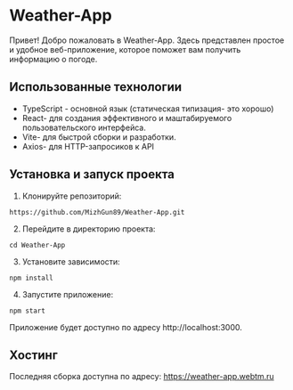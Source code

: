 # Weather-App

Привет! Добро пожаловать в Weather-App. Здесь представлен простое и удобное веб-приложение, которое поможет вам получить информацию о погоде.

## Использованные технологии

* TypeScript - основной язык (статическая типизация- это хорошо)
* React- для создания эффективного и маштабируемого пользовательского интерфейса.
* Vite- для быстрой сборки и разработки.
* Axios- для HTTP-запросиков к API


## Установка и запуск проекта

1. Клонируйте репозиторий:
```
https://github.com/MizhGun89/Weather-App.git
```

2. Перейдите в директорию проекта:
```
cd Weather-App
```

3. Установите зависимости:
```
npm install
```

4. Запустите приложение:
```
npm start
```

Приложение будет доступно по адресу http://localhost:3000.

## Хостинг

Последняя сборка доступна по адресу:
<https://weather-app.webtm.ru>
